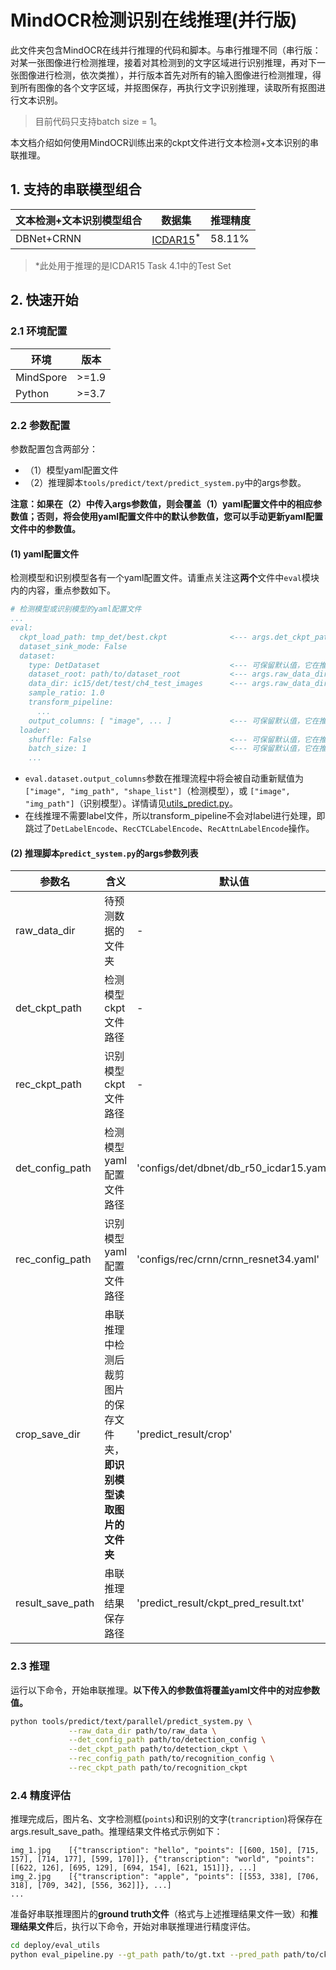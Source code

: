 # MindOCR检测识别在线推理(并行版)

此文件夹包含MindOCR在线并行推理的代码和脚本。与串行推理不同（串行版：对某一张图像进行检测推理，接着对其检测到的文字区域进行识别推理，再对下一张图像进行检测，依次类推），并行版本首先对所有的输入图像进行检测推理，得到所有图像的各个文字区域，并抠图保存，再执行文字识别推理，读取所有抠图进行文本识别。
> 目前代码只支持batch size = 1。

本文档介绍如何使用MindOCR训练出来的ckpt文件进行文本检测+文本识别的串联推理。

## 1. 支持的串联模型组合

| 文本检测+文本识别模型组合 | 数据集                                                               | 推理精度    |
|---------------|-------------------------------------------------------------------|---------|
| DBNet+CRNN    | [ICDAR15](https://rrc.cvc.uab.es/?ch=4&com=downloads)<sup>*</sup> | 58.11%  |

> *此处用于推理的是ICDAR15 Task 4.1中的Test Set

## 2. 快速开始

### 2.1 环境配置

| 环境        | 版本    |
|-----------|-------|
| MindSpore | >=1.9 |
| Python    | >=3.7 |


### 2.2 参数配置

参数配置包含两部分：
- （1）模型yaml配置文件
- （2）推理脚本`tools/predict/text/predict_system.py`中的args参数。

**注意：如果在（2）中传入args参数值，则会覆盖（1）yaml配置文件中的相应参数值；否则，将会使用yaml配置文件中的默认参数值，您可以手动更新yaml配置文件中的参数值。**

#### (1) yaml配置文件

   检测模型和识别模型各有一个yaml配置文件。请重点关注这**两个**文件中`eval`模块内的内容，重点参数如下。

   ```yaml
   # 检测模型或识别模型的yaml配置文件
   ...
   eval:
     ckpt_load_path: tmp_det/best.ckpt              <--- args.det_ckpt_path覆盖检测yaml, args.rec_ckpt_path覆盖识别yaml; 或手动更新该值
     dataset_sink_mode: False
     dataset:
       type: DetDataset                             <--- 可保留默认值，它在推理流程中会自动被覆盖为PredictDataset
       dataset_root: path/to/dataset_root           <--- args.raw_data_dir覆盖检测yaml, args.crop_save_dir覆盖识别yaml; 或手动更新该值
       data_dir: ic15/det/test/ch4_test_images      <--- args.raw_data_dir覆盖检测yaml, args.crop_save_dir覆盖识别yaml; 或手动更新该值
       sample_ratio: 1.0
       transform_pipeline:
         ...
       output_columns: [ "image", ... ]             <--- 可保留默认值，它在推理流程中会自动被其他值覆盖
     loader:
       shuffle: False                               <--- 可保留默认值，它在推理流程中会自动被覆盖为False
       batch_size: 1                                <--- 可保留默认值，它在推理流程中会自动被覆盖为1
       ...
   ```
   - `eval.dataset.output_columns`参数在推理流程中将会被自动重新赋值为 `["image", "img_path", "shape_list"]`（检测模型），或 `["image", "img_path"]`（识别模型）。详情请见[utils_predict.py](utils_predict.py)。
   - 在线推理不需要label文件，所以transform_pipeline不会对label进行处理，即跳过了`DetLabelEncode`、`RecCTCLabelEncode`、`RecAttnLabelEncode`操作。

#### (2) 推理脚本`predict_system.py`的args参数列表

   | 参数名            | 含义                                   | 默认值                                     |
   |--------------------------------------|-----------------------------------------| -------- |
   | raw_data_dir   | 待预测数据的文件夹                            | -                                       |
   | det_ckpt_path  | 检测模型ckpt文件路径                         | -                                       |
   | rec_ckpt_path  | 识别模型ckpt文件路径                         | -                                       |
   | det_config_path | 检测模型yaml配置文件路径                       | 'configs/det/dbnet/db_r50_icdar15.yaml' |
   | rec_config_path | 识别模型yaml配置文件路径                       | 'configs/rec/crnn/crnn_resnet34.yaml'   |
   | crop_save_dir  | 串联推理中检测后裁剪图片的保存文件夹，**即识别模型读取图片的文件夹** | 'predict_result/crop'                   |
   | result_save_path | 串联推理结果保存路径                           | 'predict_result/ckpt_pred_result.txt'   |


### 2.3 推理

   运行以下命令，开始串联推理。**以下传入的参数值将覆盖yaml文件中的对应参数值。**

   ```bash
   python tools/predict/text/parallel/predict_system.py \
                --raw_data_dir path/to/raw_data \
                --det_config_path path/to/detection_config \
                --det_ckpt_path path/to/detection_ckpt \
                --rec_config_path path/to/recognition_config \
                --rec_ckpt_path path/to/recognition_ckpt
   ```

### 2.4 精度评估

   推理完成后，图片名、文字检测框(`points`)和识别的文字(`trancription`)将保存在args.result_save_path。推理结果文件格式示例如下：
   ```text
   img_1.jpg	[{"transcription": "hello", "points": [[600, 150], [715, 157], [714, 177], [599, 170]]}, {"transcription": "world", "points": [[622, 126], [695, 129], [694, 154], [621, 151]]}, ...]
   img_2.jpg	[{"transcription": "apple", "points": [[553, 338], [706, 318], [709, 342], [556, 362]]}, ...]
   ...
   ```

   准备好串联推理图片的**ground truth文件**（格式与上述推理结果文件一致）和**推理结果文件**后，执行以下命令，开始对串联推理进行精度评估。
   ```bash
   cd deploy/eval_utils
   python eval_pipeline.py --gt_path path/to/gt.txt --pred_path path/to/ckpt_pred_result.txt
   ```
